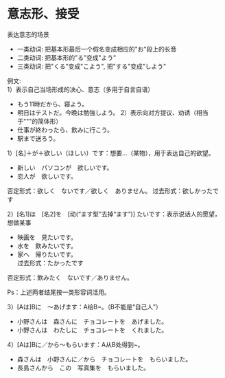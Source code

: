 意志形、接受
=====
表达意志的场景
+ 一类动词: 把基本形最后一个假名变成相应的"お"段上的长音
+ 二类动词: 把基本形的"る"变成"よう"
+ 三类动词: 把"くる"变成"こよう", 把"する"变成"しよう"  

例文:  
1）表示自己当场形成的决心、意志（多用于自言自语）
+ もう11時だから、寝よう。
+ 明日はテストだ。今晩は勉強しよう。
2）表示向对方提议、劝诱（相当于"""的简体形）
+ 仕事が終わったら、飲みに行こう。
+ 駅まで送ろう。


1）[名]＋が＋欲しい（ほしい）です：想要…（某物），用于表达自己的欲望。
+ 新しい　パソコンが　欲しいです。
+ 恋人が　欲しいです。

否定形式：欲しく　ないです／欲しく　ありません。
过去形式：欲しかったです

2）[名1]は　[名2]を　[动(“ます型”去掉“ます”)] たいです：表示说话人的愿望， 想做某事　　
+ 映画を　見たいです。　 
+ 水を　飲みたいです。  
+ 家へ　帰りたいです。  
过去形式：たかったです

否定形式：飲みたく　ないです／ありません。

Ps：上述两者结尾按一类形容词活用。

3）[Aは]Bに　～あげます：A给B~。（B不能是“自己人”）
+ 小野さんは　森さんに　チョコレートを　あげました。
+ 小野さんは　わたしに　チョコレートを　くれました。

4）[Aは]Bに／から～もらいます：A从B处得到~。
+ 森さんは　小野さんに／から　チョコレートを　もらいました。
+ 長島さんから　この　写真集を　もらいました。
